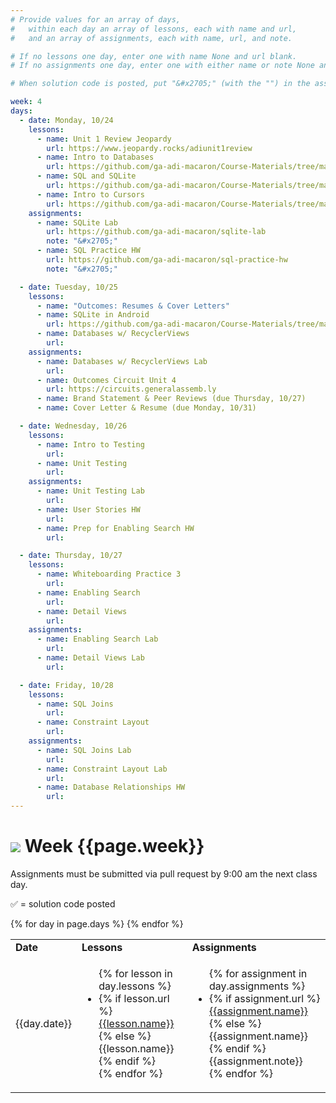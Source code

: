 ```yaml
---
# Provide values for an array of days,
#   within each day an array of lessons, each with name and url,
#   and an array of assignments, each with name, url, and note.

# If no lessons one day, enter one with name None and url blank.
# If no assignments one day, enter one with either name or note None and url blank.

# When solution code is posted, put "&#x2705;" (with the "") in the assignment's note.

week: 4
days:
  - date: Monday, 10/24
    lessons:
      - name: Unit 1 Review Jeopardy
        url: https://www.jeopardy.rocks/adiunit1review
      - name: Intro to Databases
        url: https://github.com/ga-adi-macaron/Course-Materials/tree/master/lessons/databases/databases-intro-lesson
      - name: SQL and SQLite
        url: https://github.com/ga-adi-macaron/Course-Materials/tree/master/lessons/databases/sqlite-lesson
      - name: Intro to Cursors
        url: https://github.com/ga-adi-macaron/Course-Materials/tree/master/lessons/databases/cursors-intro-lesson
    assignments:
      - name: SQLite Lab
        url: https://github.com/ga-adi-macaron/sqlite-lab
        note: "&#x2705;"
      - name: SQL Practice HW
        url: https://github.com/ga-adi-macaron/sql-practice-hw
        note: "&#x2705;"

  - date: Tuesday, 10/25
    lessons:
      - name: "Outcomes: Resumes & Cover Letters"
      - name: SQLite in Android
        url: https://github.com/ga-adi-macaron/Course-Materials/tree/master/lessons/databases/sql-in-android-lesson
      - name: Databases w/ RecyclerViews
        url:
    assignments:
      - name: Databases w/ RecyclerViews Lab
        url:
      - name: Outcomes Circuit Unit 4
        url: https://circuits.generalassemb.ly
      - name: Brand Statement & Peer Reviews (due Thursday, 10/27)
      - name: Cover Letter & Resume (due Monday, 10/31)

  - date: Wednesday, 10/26
    lessons:
      - name: Intro to Testing
        url:
      - name: Unit Testing
        url:
    assignments:
      - name: Unit Testing Lab
        url:
      - name: User Stories HW
        url:
      - name: Prep for Enabling Search HW
        url:

  - date: Thursday, 10/27
    lessons:
      - name: Whiteboarding Practice 3
        url:
      - name: Enabling Search
        url:
      - name: Detail Views
        url:
    assignments:
      - name: Enabling Search Lab
        url:
      - name: Detail Views Lab
        url:

  - date: Friday, 10/28
    lessons:
      - name: SQL Joins
        url:
      - name: Constraint Layout
        url:
    assignments:
      - name: SQL Joins Lab
        url:
      - name: Constraint Layout Lab
        url:
      - name: Database Relationships HW
        url:
---
```


# ![](https://ga-dash.s3.amazonaws.com/production/assets/logo-9f88ae6c9c3871690e33280fcf557f33.png) Week {{page.week}}

Assignments must be submitted via pull request by 9:00 am the next class day.

&#x2705; = solution code posted

<table>
<tr><td><b>Date</b></td><td><b>Lessons</b></td><td><b>Assignments</b></td></tr>
{% for day in page.days %}
  <tr>
    <td>{{day.date}}</td>
    <td><ul>{% for lesson in day.lessons %}
      <li>{% if lesson.url %}
        <a href="{{lesson.url}}">{{lesson.name}}</a>
      {% else %}
        {{lesson.name}}
      {% endif %}</li>
    {% endfor %}</ul></td>
    <td><ul>{% for assignment in day.assignments %}
      <li>{% if assignment.url %}
        <a href="{{assignment.url}}">{{assignment.name}}</a>
      {% else %}
        {{assignment.name}}
      {% endif %}{{assignment.note}}</li>
    {% endfor %}</ul></td>
  </tr>
{% endfor %}
</table>
